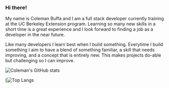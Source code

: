 ### Hi there!

My name is Coleman Buffa and I am a full stack developer currently training at the UC Berkeley Extension program. Learning so many new skills in a short time is a great experience and I look forward to finding a job as a developer in the near future.

Like many developers I learn best when I build something. Everytime I build something I aim to have a blend of something familiar, a skill that needs improving, and a concept that is entirely new. This makes projects do-able but challenging so I can improve.

![Coleman's GitHub stats](https://github-readme-stats.vercel.app/api?username=coleman-buffa&show_icons=true&theme=radical)

[![Top Langs](https://github-readme-stats.vercel.app/api/top-langs/?username=coleman-buffa&layout=compact&theme=radical)
